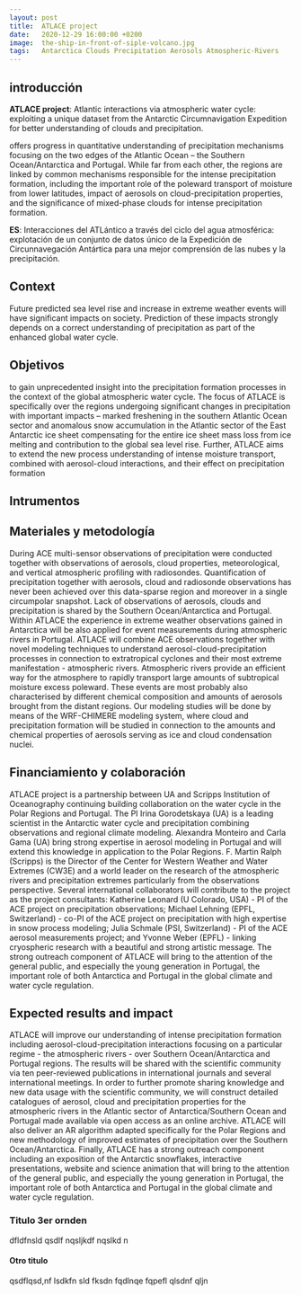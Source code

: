 ```yaml
---
layout: post
title:  ATLACE project
date:   2020-12-29 16:00:00 +0200
image:  the-ship-in-front-of-siple-volcano.jpg
tags:   Antarctica Clouds Precipitation Aerosols Atmospheric-Rivers
---
```


## introducción

**ATLACE project**: Atlantic interactions via atmospheric water cycle: exploiting a unique dataset from the Antarctic Circumnavigation Expedition for better understanding of clouds and precipitation.

offers progress in quantitative understanding of precipitation mechanisms focusing on the two edges of the Atlantic Ocean – the Southern Ocean/Antarctica and Portugal. While far from each other, the regions are linked by common mechanisms responsible for the intense precipitation formation, including the important role of the poleward transport of moisture from lower latitudes, impact of aerosols on cloud-precipitation properties, and the significance of mixed-phase clouds for intense precipitation formation.

**ES**: Interacciones del ATLántico a través del ciclo del agua atmosférica: explotación de un conjunto de datos único de la Expedición de Circunnavegación Antártica para una mejor comprensión de las nubes y la precipitación.

## Context

Future predicted sea level rise and increase in extreme weather events will have significant impacts on society. Prediction of these impacts strongly depends on a correct understanding of precipitation as part of the enhanced global water cycle.

## Objetivos

to gain unprecedented insight into the precipitation formation processes in the context of the global atmospheric water cycle. The focus of ATLACE is specifically over the regions undergoing
significant changes in precipitation with important impacts – marked freshening in the southern Atlantic Ocean sector and anomalous snow accumulation in the Atlantic sector of the
East Antarctic ice sheet compensating for the entire ice sheet mass loss from ice melting and contribution to the global sea level rise. Further, ATLACE aims to extend the new
process understanding of intense moisture transport, combined with aerosol-cloud interactions, and their effect on precipitation formation

## Intrumentos

## Materiales y metodología

During ACE multi-sensor observations of precipitation were conducted together with observations of aerosols, cloud properties, meteorological, and vertical atmospheric profiling
with radiosondes. Quantification of precipitation together with aerosols, cloud and radiosonde observations has never been achieved over this data-sparse region and moreover in a
single circumpolar snapshot. Lack of observations of aerosols, clouds and precipitation is shared by the Southern Ocean/Antarctica and Portugal. Within ATLACE the experience in
extreme weather observations gained in Antarctica will be also applied for event measurements during atmospheric rivers in Portugal.
ATLACE will combine ACE observations together with novel modeling techniques to understand aerosol-cloud-precipitation processes in connection to extratropical cyclones and their
most extreme manifestation - atmospheric rivers. Atmospheric rivers provide an efficient way for the atmosphere to rapidly transport large amounts of subtropical moisture excess
poleward. These events are most probably also characterised by different chemical composition and amounts of aerosols brought from the distant regions. Our modeling studies will be done by means of the WRF-CHIMERE modeling system, where cloud and precipitation formation will be studied in connection to the amounts and chemical properties of aerosols serving as ice and cloud condensation nuclei.
 
## Financiamiento y colaboración
ATLACE project is a partnership between UA and Scripps Institution of Oceanography continuing building collaboration on the water cycle in the Polar Regions and Portugal. The PI Irina Gorodetskaya (UA) is a leading scientist in the Antarctic water cycle and precipitation combining observations and regional climate modeling. Alexandra Monteiro and Carla Gama (UA) bring strong expertise in aerosol modeling in Portugal and will extend this knowledge in application to the Polar Regions. F. Martin Ralph (Scripps) is the Director of the Center for Western Weather and Water Extremes (CW3E) and a world leader on the research of the atmospheric rivers and precipitation extremes particularly from the observations perspective. Several international collaborators will contribute to the project as the project consultants: Katherine Leonard (U Colorado, USA) - PI of the ACE project on precipitation observations; Michael Lehning (EPFL, Switzerland) - co-PI of the ACE project on precipitation with high expertise in snow process modeling; Julia Schmale (PSI, Switzerland) - PI of the ACE aerosol measurements project; and Yvonne Weber (EPFL) - linking cryospheric research with a beautiful and strong artistic message. The strong outreach component of ATLACE will bring to the attention of the general public, and especially the young generation in Portugal, the important role of both Antarctica and Portugal in the global climate and water cycle regulation.
 
 
## Expected results and impact


ATLACE will improve our understanding of intense precipitation formation including aerosol-cloud-precipitation interactions focusing on a particular regime - the atmospheric rivers - over Southern Ocean/Antarctica and Portugal regions. The results will be shared with the scientific community via ten peer-reviewed publications in international journals and several international meetings. In order to further promote sharing knowledge and new data usage with the scientific community, we will construct detailed catalogues of aerosol, cloud and precipitation properties for the atmospheric rivers in the Atlantic sector of Antarctica/Southern Ocean and Portugal made available via open access as an online archive. ATLACE will also deliver an AR algorithm adapted specifically for the Polar Regions and new methodology of improved estimates of precipitation over the Southern Ocean/Antarctica. Finally, ATLACE has a strong outreach component including an exposition of the Antarctic snowflakes, interactive presentations, website and science animation that will bring to the attention of the general public, and especially the young generation in Portugal, the important role of both Antarctica and Portugal in the global climate and water cycle regulation.
 
 
### Titulo 3er ornden

dfldfnsld qsdlf nqsljkdf nqslkd n

#### Otro titulo
 
 qsdflqsd,nf lsdkfn sld fksdn fqdlnqe fqpefl  qlsdnf qljn

